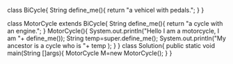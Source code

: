 class BiCycle{
	String define_me(){
		return "a vehicel with pedals.";
	}
}

class MotorCycle extends BiCycle{
	String define_me(){
		return "a cycle with an engine.";
	}
	MotorCycle(){
		System.out.println("Hello I am a motorcycle, I am "+ define_me());
		String temp=super.define_me();
		System.out.println("My ancestor is a cycle who is "+ temp );
	}
}
class Solution{
	public static void main(String []args){
		MotorCycle M=new MotorCycle();
	}
}
